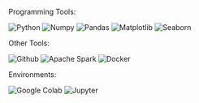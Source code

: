
Programming Tools:</p>

![Python](https://img.shields.io/badge/-Python-05122A?style=flat&)
![Numpy](https://img.shields.io/badge/-Numpy-05122A?style=%27flat%27&)
![Pandas](https://img.shields.io/badge/-Pandas-05122A?style=flat&)
![Matplotlib](https://img.shields.io/badge/-Matplotlib-05122A?style=%27flat%27&)
![Seaborn](https://img.shields.io/badge/-Seaborn-05122A?style=flat&)

Other Tools:</p>

![Github](https://img.shields.io/badge/-Github-05122A?style=flat&)
![Apache Spark](https://img.shields.io/badge/-ApacheSpark-05122A?style=%27flat%27&)
![Docker](https://img.shields.io/badge/-Docker-05122A?style=flat&)

Environments:</p>

![Google Colab](https://img.shields.io/badge/-GoogleColab-05122A?style=flat&)
![Jupyter](https://img.shields.io/badge/-Jupyter-05122A?style=%27flat%27&)


